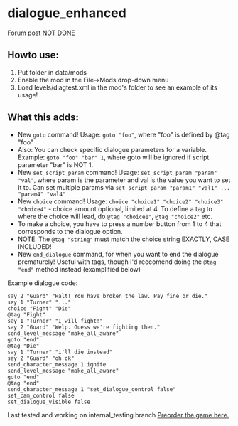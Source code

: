 # dialogue_enhanced
[Forum post NOT DONE](http://forums.wolfire.com/viewtopic.php?f=)  
## Howto use:  

1. Put folder in data/mods
2. Enable the mod in the File->Mods drop-down menu
3. Load levels/diagtest.xml in the mod's folder to see an example of its usage!

## What this adds:

* New `goto` command! Usage: `goto "foo"`, where "foo" is defined by @tag "foo"
* Also: You can check specific dialogue parameters for a variable. Example: `goto "foo" "bar" 1`, where goto will be ignored if script parameter "bar" is NOT 1.
* New `set_script_param` command! Usage: `set_script_param "param" "val"`, where param is the parameter and val is the value you want to set it to. Can set multiple params via `set_script_param "param1" "val1" ... "param4" "val4"`
* New `choice` command! Usage: `choice "choice1" "choice2" "choice3" "choice4"` - choice amount optional, limited at 4. To define a tag to where the choice will lead, do `@tag "choice1"`, `@tag "choice2"` etc.
* To make a choice, you have to press a number button from 1 to 4 that corresponds to the dialogue option.
* NOTE: The `@tag "string"` must match the choice string EXACTLY, CASE INCLUDED!
* New `end_dialogue` command, for when you want to end the dialogue prematurely! Useful with tags, though I'd reccomend doing the `@tag "end"` method instead (examplified below)

Example dialogue code:
```
say 2 "Guard" "Halt! You have broken the law. Pay fine or die."
say 1 "Turner" "..."
choice "Fight" "Die"
@tag "Fight"
say 1 "Turner" "I will fight!"
say 2 "Guard" "Welp. Guess we're fighting then."
send_level_message "make_all_aware"
goto "end"
@tag "Die"
say 1 "Turner" "i'll die instead"
say 2 "Guard" "oh ok"
send_character_message 1 ignite
send_level_message "make_all_aware"
goto "end"
@tag "end"
send_character_message 1 "set_dialogue_control false"
set_cam_control false
set_dialogue_visible false
```
Last tested and working on internal_testing branch
[Preorder the game here.](http://www.wolfire.com/overgrowth)
